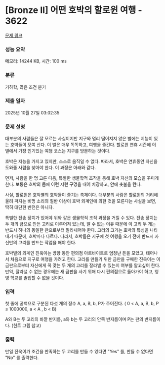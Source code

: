 # [Bronze II] 어떤 호박의 할로윈 여행 - 3622 

[문제 링크](https://www.acmicpc.net/problem/3622) 

### 성능 요약

메모리: 14244 KB, 시간: 100 ms

### 분류

기하학, 많은 조건 분기

### 제출 일자

2025년 10월 27일 03:02:35

### 문제 설명

<p>대부분의 사람들은 잘 모르는 사실이지만 지구와 멀리 떨어지지 않은 별에는 지능이 있는 호박들이 모여 산다. 이 벌은 매우 똑똑하고, 여행을 즐긴다. 할로윈 연휴 시즌에 이 별에서 가장 인기있는 여행 코스는 지구를 방문하는 것이다.</p>

<p>호박은 지능을 가지고 있지만, 스스로 움직일 수 없다. 따라서, 호박은 연휴동안 자신을 도와줄 사람을 찾아야 한다. 이 과정은 아래와 같다.</p>

<p>먼저, 사람을 한 명 고른 다음, 특별한 생물학적 조작을 통해 호박 자신의 모습을 꾸미게 한다. 보통은 호박의 몸에 이런 저런 구멍을 내어 치장하고, 안에 촛불을 켠다.</p>

<p>사실, 할로윈은 호박별의 호박들이 즐기는 축제이다. 대부분의 사람은 할로윈의 거리에 울려 퍼지는 비명 소리의 절반 이상이 호박 외계인에 의한 것을 모른다는 사실을 보면, 딱히 대단한 반전은 아니다.</p>

<p>특별한 전송 장치가 있어야 위와 같은 생물학적 조작 과정을 거칠 수 있다. 전송 장치는 두 개의 금으로 만든 고리로 이루어져 있는데, 알 수 없는 이유 때문에 이 고리 두 개는 반드시 하나의 동일한 판으로부터 잘라내어야 한다. 고리의 크기는 호박의 특성을 나타내기 때문에, 호박마다 다르다. 다라서, 호박들은 지구에 첫 여행을 오기 전에 반드시 자신만의 고리를 만드는 작업을 해야 한다.</p>

<p>호박별의 외계인 진욱이는 방항 동안 편의점 아르바이트로 엄청난 돈을 모았고, 태어나서 처음으로 지구로 여행을 가려고 한다. 고리를 만들기 위한 금판을 구매한 진욱이는 이 금판으로부터 자신에게 꼭 맞는 두 개의 고리를 잘라낼 수 있는지 여부를 알고싶어 한다. 만약, 잘라낼 수 없는 경우에는 새 금판을 사기 위해 다시 편의점으로 돌아가야 하고, 영영 학교를 졸업할 수 없을 것이다.</p>

### 입력 

 <p>첫 줄에 공백으로 구분된 다섯 개의 정수 A, a, B, b, P가 주어진다. ( 0 < A, a, B, b, P ≤ 1000000, a < A , b < B)</p>

<p>A와 B는 두 고리의 바깥 반지름, a와 b는 두 고리의 안쪽 반지름이며 P는 판의 반지름이다. (힌트 그림 참고)</p>

### 출력 

 <p>만일 진욱이가 조건을 만족하는 두 고리를 만들 수 있다면 "Yes" 를, 만들 수 없다면 "No" 를 출력한다.</p>

